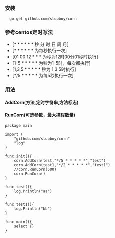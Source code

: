 

### 安装
```golang
  go get github.com/stupboy/corn
```

### 参考centos定时写法
- [* * * * * * 秒 分 时 日 周 月]
- [* * * * * * 为每秒执行一次]
- [01 00 12 * * * 为秒为12时00分01秒时执行]
- [1-5 * * * * * 为秒为1-5时，每次都执行]
- [1,3,5 * * * * * 秒为 1 3 5时执行]
- [*/5 * * * * * 为每5秒执行一次]


### 用法
#### AddCorn(方法,定时字符串,方法标志)
#### RunCorn(可选参数，最大携程数量)
```golang
package main

import (
	"github.com/stupboy/corn"
	"log"
)

func init(){
	corn.AddCorn(test,"*/5 * * * * *","test")
	corn.AddCorn(test1,"*/2 * * * * *","test1")
    //corn.RunCorn(500)
	corn.RunCorn()
}

func test(){
	log.Println("aa")
}

func test1(){
	log.Println("bb")
}

func main(){
	select {}
}
```